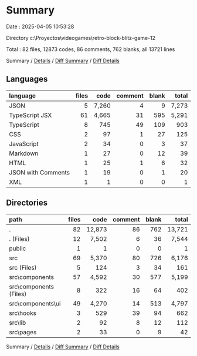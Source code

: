# Summary

Date : 2025-04-05 10:53:28

Directory c:\\Proyectos\\videogames\\retro-block-blitz-game-12

Total : 82 files,  12873 codes, 86 comments, 762 blanks, all 13721 lines

Summary / [Details](details.md) / [Diff Summary](diff.md) / [Diff Details](diff-details.md)

## Languages
| language | files | code | comment | blank | total |
| :--- | ---: | ---: | ---: | ---: | ---: |
| JSON | 5 | 7,260 | 4 | 9 | 7,273 |
| TypeScript JSX | 61 | 4,665 | 31 | 595 | 5,291 |
| TypeScript | 8 | 745 | 49 | 109 | 903 |
| CSS | 2 | 97 | 1 | 27 | 125 |
| JavaScript | 2 | 34 | 0 | 3 | 37 |
| Markdown | 1 | 27 | 0 | 12 | 39 |
| HTML | 1 | 25 | 1 | 6 | 32 |
| JSON with Comments | 1 | 19 | 0 | 1 | 20 |
| XML | 1 | 1 | 0 | 0 | 1 |

## Directories
| path | files | code | comment | blank | total |
| :--- | ---: | ---: | ---: | ---: | ---: |
| . | 82 | 12,873 | 86 | 762 | 13,721 |
| . (Files) | 12 | 7,502 | 6 | 36 | 7,544 |
| public | 1 | 1 | 0 | 0 | 1 |
| src | 69 | 5,370 | 80 | 726 | 6,176 |
| src (Files) | 5 | 124 | 3 | 34 | 161 |
| src\\components | 57 | 4,592 | 30 | 577 | 5,199 |
| src\\components (Files) | 8 | 322 | 16 | 64 | 402 |
| src\\components\\ui | 49 | 4,270 | 14 | 513 | 4,797 |
| src\\hooks | 3 | 529 | 39 | 94 | 662 |
| src\\lib | 2 | 92 | 8 | 12 | 112 |
| src\\pages | 2 | 33 | 0 | 9 | 42 |

Summary / [Details](details.md) / [Diff Summary](diff.md) / [Diff Details](diff-details.md)